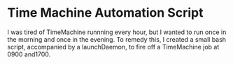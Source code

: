 # Time Machine Automation Script

I was tired of TimeMachine runnning every hour, but I wanted to run once in the morning and once in the evening. To remedy this, I created a small bash script, accompanied by a launchDaemon, to fire off a TimeMachine job at 0900 and1700.
